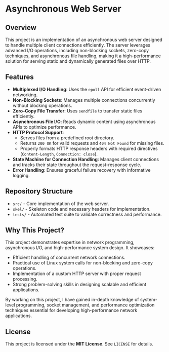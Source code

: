 # Asynchronous Web Server

## Overview

This project is an implementation of an asynchronous web server designed to handle multiple client connections efficiently. The server leverages advanced I/O operations, including non-blocking sockets, zero-copy techniques, and asynchronous file handling, making it a high-performance solution for serving static and dynamically generated files over HTTP.

## Features

- **Multiplexed I/O Handling**: Uses the `epoll` API for efficient event-driven networking.
- **Non-Blocking Sockets**: Manages multiple connections concurrently without blocking operations.
- **Zero-Copy File Transfer**: Uses `sendfile` to transfer static files efficiently.
- **Asynchronous File I/O**: Reads dynamic content using asynchronous APIs to optimize performance.
- **HTTP Protocol Support**:
  - Serves files from a predefined root directory.
  - Returns `200 OK` for valid requests and `404 Not Found` for missing files.
  - Properly formats HTTP response headers with required directives (`Content-Length`, `Connection: close`).
- **State Machine for Connection Handling**: Manages client connections and tracks their state throughout the request-response cycle.
- **Error Handling**: Ensures graceful failure recovery with informative logging.

## Repository Structure

- `src/` - Core implementation of the web server.
- `skel/` - Skeleton code and necessary headers for implementation.
- `tests/` - Automated test suite to validate correctness and performance.

## Why This Project?

This project demonstrates expertise in network programming, asynchronous I/O, and high-performance system design. It showcases:

- Efficient handling of concurrent network connections.
- Practical use of Linux system calls for non-blocking and zero-copy operations.
- Implementation of a custom HTTP server with proper request processing.
- Strong problem-solving skills in designing scalable and efficient applications.

By working on this project, I have gained in-depth knowledge of system-level programming, socket management, and performance optimization techniques essential for developing high-performance network applications.

## License
This project is licensed under the **MIT License**. See `LICENSE` for details.
